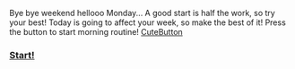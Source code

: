 Bye bye weekend hellooo Monday...
A good start is half the work, so try your best! 
Today is going to affect your week, so make the best of it! 
Press the button to start morning routine!
[CuteButton](https://images-wixmp-ed30a86b8c4ca887773594c2.wixmp.com/f/e5f624b0-67a1-4437-9e11-54de94d3d6d2/d55meva-3d3d52c4-1ae5-45f0-b9e4-0b83e15425b6.png?token=eyJ0eXAiOiJKV1QiLCJhbGciOiJIUzI1NiJ9.eyJpc3MiOiJ1cm46YXBwOjdlMGQxODg5ODIyNjQzNzNhNWYwZDQxNWVhMGQyNmUwIiwic3ViIjoidXJuOmFwcDo3ZTBkMTg4OTgyMjY0MzczYTVmMGQ0MTVlYTBkMjZlMCIsImF1ZCI6WyJ1cm46c2VydmljZTpmaWxlLmRvd25sb2FkIl0sIm9iaiI6W1t7InBhdGgiOiIvZi9lNWY2MjRiMC02N2ExLTQ0MzctOWUxMS01NGRlOTRkM2Q2ZDIvZDU1bWV2YS0zZDNkNTJjNC0xYWU1LTQ1ZjAtYjllNC0wYjgzZTE1NDI1YjYucG5nIn1dXX0.vHhXMDF8IqL2cVYFyk6V8OzbfdrzEYMvbGkLzgBpOdo)
### [Start!](https://littlejennywren.github.io/Good-morning/#/9)
